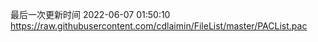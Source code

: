 最后一次更新时间 2022-06-07 01:50:10
https://raw.githubusercontent.com/cdlaimin/FileList/master/PACList.pac

